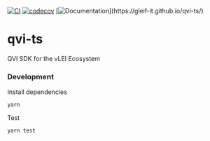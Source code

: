 [![CI](https://github.com/GLEIF-IT/qvi-ts/actions/workflows/main.yml/badge.svg?branch=main)](https://github.com/GLEIF-IT/qvi-ts/actions/workflows/main.yml)
[![codecov](https://codecov.io/gh/GLEIF-IT/qvi-ts/graph/badge.svg?token=62IU4HHXE1)](https://codecov.io/gh/GLEIF-IT/qvi-ts)
[![Documentation](https://img.shields.io/badge/documentation-grey?)](https://gleif-it.github.io/qvi-ts/)


# qvi-ts
QVI SDK for the vLEI Ecosystem

### Development

Install dependencies

```
yarn
```

Test

```
yarn test
```
